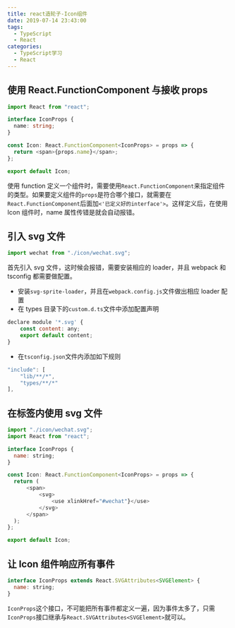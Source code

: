 ```yaml
---
title: react造轮子-Icon组件
date: 2019-07-14 23:43:00
tags:
  - TypeScript
  - React
categories:
  - TypeScript学习
  - React
---
```


## 使用 React.FunctionComponent 与接收 props

```ts
import React from "react";

interface IconProps {
  name: string;
}

const Icon: React.FunctionComponent<IconProps> = props => {
  return <span>{props.name}</span>;
};

export default Icon;
```

使用 function 定义一个组件时，需要使用`React.FunctionComponent`来指定组件的类型。如果要定义组件的`props`是符合哪个接口，就需要在`React.FunctionComponent`后面加`<'已定义好的interface'>`。这样定义后，在使用 Icon 组件时，name 属性传错是就会自动报错。

## 引入 svg 文件

```js
import wechat from "./icon/wechat.svg";
```

首先引入 svg 文件，这时候会报错，需要安装相应的 loader，并且 webpack 和 tsconfig 都需要做配置。

- 安装`svg-sprite-loader`，并且在`webpack.config.js`文件做出相应 loader 配置
- 在 types 目录下的`custom.d.ts`文件中添加配置声明

```js
declare module '*.svg' {
    const content: any;
    export default content;
}
```

- 在`tsconfig.json`文件内添加如下规则

```js
"include": [
    "lib/**/*",
    "types/**/*"
],
```

## 在标签内使用 svg 文件

```js
import "./icon/wechat.svg";
import React from "react";

interface IconProps {
  name: string;
}

const Icon: React.FunctionComponent<IconProps> = props => {
  return (
      <span>
          <svg>
              <use xlinkHref="#wechat"}</use>
          </svg>
      </span>
  );
};

export default Icon;
```

## 让 Icon 组件响应所有事件

```js
interface IconProps extends React.SVGAttributes<SVGElement> {
  name: string;
}
```

`IconProps`这个接口，不可能把所有事件都定义一遍，因为事件太多了，只需`IconProps`接口继承与`React.SVGAttributes<SVGElement>`就可以。
